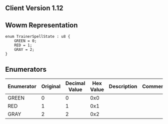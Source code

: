 ## Client Version 1.12

## Wowm Representation
```rust,ignore
enum TrainerSpellState : u8 {
    GREEN = 0;    
    RED = 1;    
    GRAY = 2;    
}

```
## Enumerators
| Enumerator | Original | Decimal Value | Hex Value | Description | Comment |
| --------- | -------- | ------------- | --------- | ----------- | ------- |
| GREEN | 0 | 0 | 0x0 |  |  |
| RED | 1 | 1 | 0x1 |  |  |
| GRAY | 2 | 2 | 0x2 |  |  |
